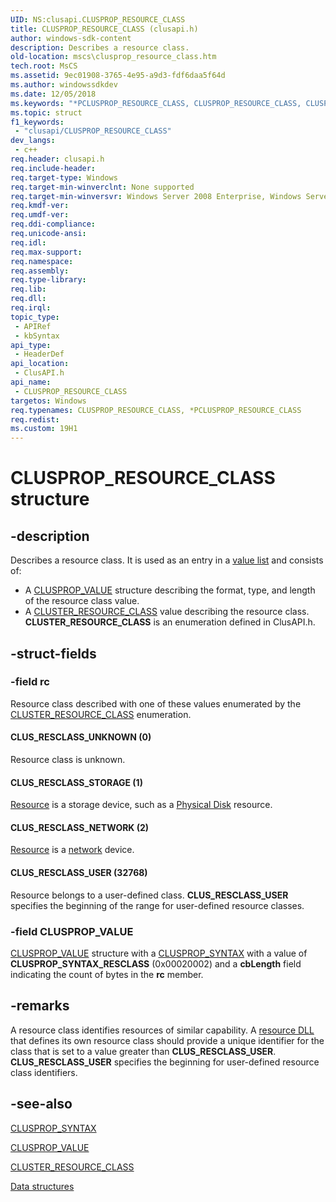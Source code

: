 ```yaml
---
UID: NS:clusapi.CLUSPROP_RESOURCE_CLASS
title: CLUSPROP_RESOURCE_CLASS (clusapi.h)
author: windows-sdk-content
description: Describes a resource class.
old-location: mscs\clusprop_resource_class.htm
tech.root: MsCS
ms.assetid: 9ec01908-3765-4e95-a9d3-fdf6daa5f64d
ms.author: windowssdkdev
ms.date: 12/05/2018
ms.keywords: "*PCLUSPROP_RESOURCE_CLASS, CLUSPROP_RESOURCE_CLASS, CLUSPROP_RESOURCE_CLASS structure [Failover Cluster], CLUS_RESCLASS_NETWORK, CLUS_RESCLASS_STORAGE, CLUS_RESCLASS_UNKNOWN, CLUS_RESCLASS_USER, PCLUSPROP_RESOURCE_CLASS, PCLUSPROP_RESOURCE_CLASS structure pointer [Failover Cluster], _wolf_clusprop_resource_class, clusapi/CLUSPROP_RESOURCE_CLASS, clusapi/PCLUSPROP_RESOURCE_CLASS, mscs.clusprop_resource_class"
ms.topic: struct
f1_keywords: 
 - "clusapi/CLUSPROP_RESOURCE_CLASS"
dev_langs:
 - c++
req.header: clusapi.h
req.include-header: 
req.target-type: Windows
req.target-min-winverclnt: None supported
req.target-min-winversvr: Windows Server 2008 Enterprise, Windows Server 2008 Datacenter
req.kmdf-ver: 
req.umdf-ver: 
req.ddi-compliance: 
req.unicode-ansi: 
req.idl: 
req.max-support: 
req.namespace: 
req.assembly: 
req.type-library: 
req.lib: 
req.dll: 
req.irql: 
topic_type:
 - APIRef
 - kbSyntax
api_type:
 - HeaderDef
api_location:
 - ClusAPI.h
api_name:
 - CLUSPROP_RESOURCE_CLASS
targetos: Windows
req.typenames: CLUSPROP_RESOURCE_CLASS, *PCLUSPROP_RESOURCE_CLASS
req.redist: 
ms.custom: 19H1
---
```


# CLUSPROP_RESOURCE_CLASS structure


## -description


Describes a resource class. It is used as an entry in a 
    <a href="https://docs.microsoft.com/previous-versions/windows/desktop/mscs/value-lists">value list</a> and consists of:
<ul>
<li>A <a href="https://docs.microsoft.com/previous-versions/windows/desktop/api/clusapi/ns-clusapi-clusprop_value">CLUSPROP_VALUE</a> structure describing the format, 
     type, and length of the resource class value.</li>
<li>A <a href="https://docs.microsoft.com/previous-versions/windows/desktop/api/clusapi/ne-clusapi-cluster_resource_class">CLUSTER_RESOURCE_CLASS</a> value describing the 
     resource class. <b>CLUSTER_RESOURCE_CLASS</b> is an 
     enumeration defined in ClusAPI.h.</li>
</ul>

## -struct-fields




### -field rc

Resource class described with one of these values enumerated by the 
       <a href="https://docs.microsoft.com/previous-versions/windows/desktop/api/clusapi/ne-clusapi-cluster_resource_class">CLUSTER_RESOURCE_CLASS</a> enumeration.



#### CLUS_RESCLASS_UNKNOWN (0)

Resource class is unknown.



#### CLUS_RESCLASS_STORAGE (1)


<a href="https://docs.microsoft.com/previous-versions/windows/desktop/mscs/resources">Resource</a> is a storage device, such as a 
         <a href="https://docs.microsoft.com/previous-versions/windows/desktop/mscs/physical-disk">Physical Disk</a> resource.



#### CLUS_RESCLASS_NETWORK (2)


<a href="https://docs.microsoft.com/previous-versions/windows/desktop/mscs/resources">Resource</a> is a 
         <a href="https://docs.microsoft.com/previous-versions/windows/desktop/mscs/n-gly">network</a> device.



#### CLUS_RESCLASS_USER (32768)

Resource belongs to a user-defined class. <b>CLUS_RESCLASS_USER</b> specifies the 
         beginning of the range for user-defined resource classes.


### -field CLUSPROP_VALUE


<a href="https://docs.microsoft.com/previous-versions/windows/desktop/api/clusapi/ns-clusapi-clusprop_value">CLUSPROP_VALUE</a> structure with a <a href="https://docs.microsoft.com/previous-versions/windows/desktop/api/clusapi/ns-clusapi-clusprop_syntax">CLUSPROP_SYNTAX</a>  with a value 
       of <b>CLUSPROP_SYNTAX_RESCLASS</b> (0x00020002) and a <b>cbLength</b> field indicating 
       the count of bytes in the <b>rc</b> member.


## -remarks



A resource class identifies resources of similar capability. A 
     <a href="https://docs.microsoft.com/previous-versions/windows/desktop/mscs/resource-dlls">resource DLL</a> that defines its own resource class should 
     provide a unique identifier for the class that is set to a value greater than 
     <b>CLUS_RESCLASS_USER</b>. <b>CLUS_RESCLASS_USER</b> specifies the 
     beginning for user-defined resource class identifiers.




## -see-also




<a href="https://docs.microsoft.com/previous-versions/windows/desktop/api/clusapi/ns-clusapi-clusprop_syntax">CLUSPROP_SYNTAX</a>



<a href="https://docs.microsoft.com/previous-versions/windows/desktop/api/clusapi/ns-clusapi-clusprop_value">CLUSPROP_VALUE</a>



<a href="https://docs.microsoft.com/previous-versions/windows/desktop/api/clusapi/ne-clusapi-cluster_resource_class">CLUSTER_RESOURCE_CLASS</a>



<a href="https://docs.microsoft.com/previous-versions/windows/desktop/mscs/data-structures">Data structures</a>
 

 

